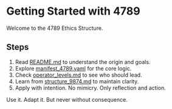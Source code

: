 # Getting Started with 4789

Welcome to the 4789 Ethics Structure.

## Steps

1. Read [README.md](README.md) to understand the origin and goals.
2. Explore [manifest_4789.yaml](manifests/manifest_4789.yaml) for the core logic.
3. Check [operator_levels.md](operator_levels.md) to see who should lead.
4. Learn from [structure_9874.md](ethics_modules/structure_9874.md) to maintain clarity.
5. Apply with intention. No mimicry. Only reflection and action.

Use it. Adapt it. But never without consequence.
